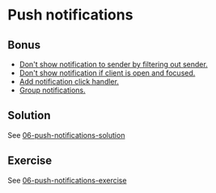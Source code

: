 # Push notifications

## Bonus

- [Don't show notification to sender by filtering out sender.](https://github.com/voorhoede/pwa-masterclass-24-01-2019/commit/72378488f0b5eb0154bedad0cfd3e4231719e23e)
- [Don't show notification if client is open and focused.](https://github.com/voorhoede/pwa-masterclass-24-01-2019/commit/5ae62894b673fc7afb2b458079f7569833de5217)
- [Add notification click handler.](https://github.com/voorhoede/pwa-masterclass-24-01-2019/commit/ce1f5355c409d6e0fe9c63e8e3dcbb46bdd7741e)
- [Group notifications.](https://github.com/voorhoede/pwa-masterclass-24-01-2019/commit/7af63b2cae60700f8b20524cbd0e8a2d577c49ed)

## Solution

See [06-push-notifications-solution](https://github.com/voorhoede/pwa-masterclass-24-01-2019/tree/06-push-notifications-solution)

## Exercise

See [06-push-notifications-exercise](https://github.com/voorhoede/pwa-masterclass-24-01-2019/tree/06-push-notifications-exercise)
